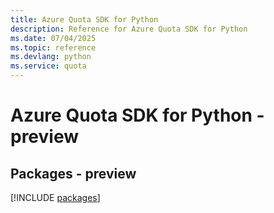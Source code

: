 ```yaml
---
title: Azure Quota SDK for Python
description: Reference for Azure Quota SDK for Python
ms.date: 07/04/2025
ms.topic: reference
ms.devlang: python
ms.service: quota
---
```

# Azure Quota SDK for Python - preview
## Packages - preview
[!INCLUDE [packages](quota-index.md)]